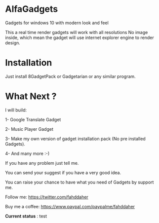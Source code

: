 # AlfaGadgets
Gadgets for windows 10 with modern look and feel

This a real time render gadgets will work with all resolutions
No image inside, which mean the gadget will use internet explorer engine to render design.

# Installation
Just install 8GadgetPack or Gadgetarian or any similar program.


# What Next ?

I will build:

1- Google Translate Gadget

2- Music Player Gadget

3- Make my own version of gadget installation pack (No pre installed Gadgets).

4- And many more :-)


If you have any problem just tell me.

You can send your suggest if you have a very good idea.

You can raise your chance to have what you need of Gadgets by support me. 


Follow me:
https://twitter.com/fahddaher

Buy me a coffee:
https://www.paypal.com/paypalme/fahddaher



**Current status** : test
